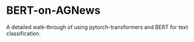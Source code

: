 # BERT-on-AGNews
A detailed walk-through of using pytorch-transformers and BERT for text classification.
